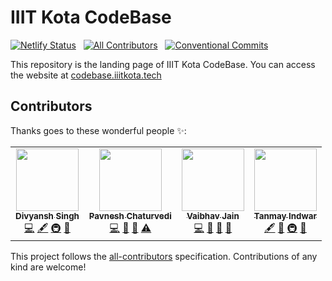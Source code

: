 # IIIT Kota CodeBase

<!-- prettier-ignore-start -->
<!-- markdownlint-disable -->
<!-- ALL-CONTRIBUTORS-BADGE:START - Do not remove or modify this section -->
[![Netlify Status](https://img.shields.io/netlify/64753157-1f28-487e-bbf3-bb284a9a567c?logo=netlify)](https://app.netlify.com/sites/iiitkota-codebase/deploys) &nbsp; [![All Contributors](https://img.shields.io/badge/all_contributors-4-orange.svg)](#contributors) &nbsp; [![Conventional Commits](https://img.shields.io/badge/Conventional%20Commits-1.0.0-yellow.svg)](https://conventionalcommits.org)
<!-- ALL-CONTRIBUTORS-BADGE:END -->
<!-- markdownlint-enable -->
<!-- prettier-ignore-end -->

This repository is the landing page of IIIT Kota CodeBase. You can access the
website at [codebase.iiitkota.tech](https://codebase.iiitkota.tech/)

## Contributors

Thanks goes to these wonderful people ✨:

<!-- prettier-ignore-start -->
<!-- ALL-CONTRIBUTORS-LIST:START - Do not remove or modify this section -->
<!-- prettier-ignore-start -->
<!-- markdownlint-disable -->
<table>
  <tr>
    <td align="center"><a href="https://stackoverflow.com/users/11613622/brc-dd"><img src="https://avatars1.githubusercontent.com/u/40380293?v=4?s=100" width="100px;" alt=""/><br /><sub><b>Divyansh Singh</b></sub></a><br /><a href="https://github.com/iiitkota-codebase/www/commits?author=brc-dd" title="Code">💻</a> <a href="#content-brc-dd" title="Content">🖋</a> <a href="#infra-brc-dd" title="Infrastructure (Hosting, Build-Tools, etc)">🚇</a> <a href="#design-brc-dd" title="Design">🎨</a></td>
    <td align="center"><a href="https://github.com/pc-beast"><img src="https://avatars0.githubusercontent.com/u/56963647?v=4?s=100" width="100px;" alt=""/><br /><sub><b>Pavnesh Chaturvedi</b></sub></a><br /><a href="https://github.com/iiitkota-codebase/www/commits?author=pc-beast" title="Code">💻</a> <a href="#ideas-pc-beast" title="Ideas, Planning, & Feedback">🤔</a> <a href="#maintenance-pc-beast" title="Maintenance">🚧</a> <a href="https://github.com/iiitkota-codebase/www/commits?author=pc-beast" title="Tests">⚠️</a></td>
    <td align="center"><a href="https://github.com/vaibhav-jain18"><img src="https://avatars1.githubusercontent.com/u/56963087?v=4?s=100" width="100px;" alt=""/><br /><sub><b>Vaibhav Jain</b></sub></a><br /><a href="https://github.com/iiitkota-codebase/www/commits?author=vaibhav-jain18" title="Code">💻</a> <a href="https://github.com/iiitkota-codebase/www/pulls?q=is%3Apr+reviewed-by%3Avaibhav-jain18" title="Reviewed Pull Requests">👀</a> <a href="#projectManagement-vaibhav-jain18" title="Project Management">📆</a> <a href="#tool-vaibhav-jain18" title="Tools">🔧</a></td>
    <td align="center"><a href="https://github.com/SinUponCos-May"><img src="https://avatars0.githubusercontent.com/u/56514034?v=4?s=100" width="100px;" alt=""/><br /><sub><b>Tanmay Indwar</b></sub></a><br /><a href="#content-SinUponCos-May" title="Content">🖋</a> <a href="#ideas-SinUponCos-May" title="Ideas, Planning, & Feedback">🤔</a> <a href="#infra-SinUponCos-May" title="Infrastructure (Hosting, Build-Tools, etc)">🚇</a> <a href="https://github.com/iiitkota-codebase/www/pulls?q=is%3Apr+reviewed-by%3ASinUponCos-May" title="Reviewed Pull Requests">👀</a></td>
  </tr>
</table>

<!-- markdownlint-restore -->
<!-- prettier-ignore-end -->

<!-- ALL-CONTRIBUTORS-LIST:END -->
<!-- prettier-ignore-end -->

This project follows the [all-contributors](https://github.com/all-contributors/all-contributors)
specification. Contributions of any kind are welcome!

